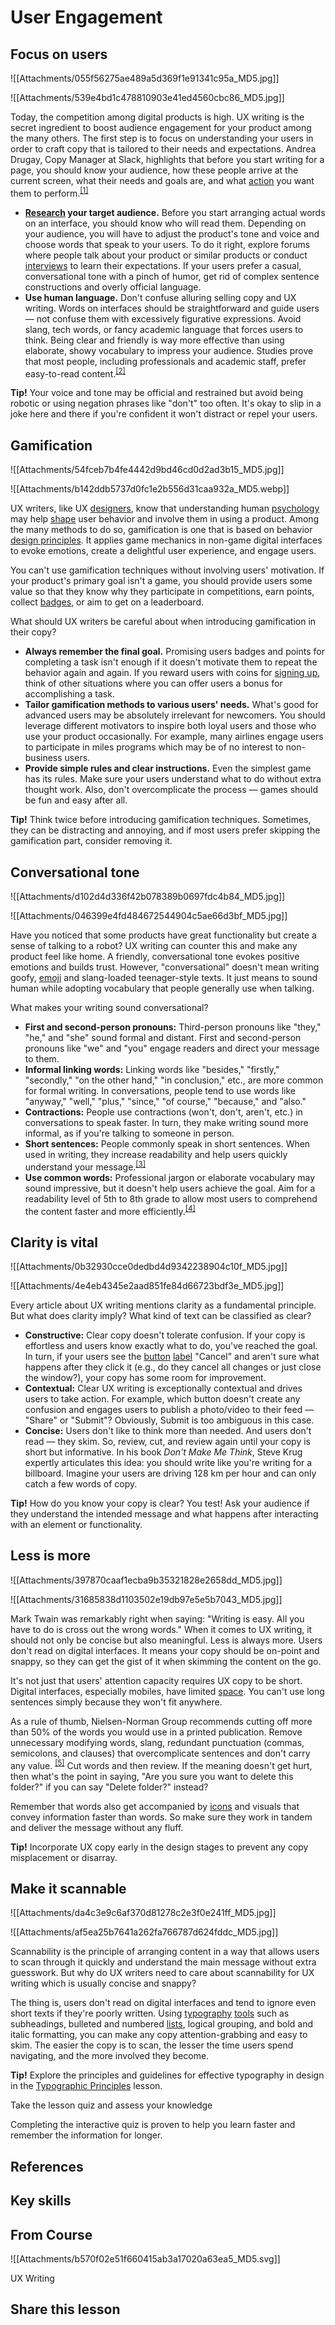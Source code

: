 # User Engagement
## Focus on users

![[Attachments/055f56275ae489a5d369f1e91341c95a_MD5.jpg]]

![[Attachments/539e4bd1c478810903e41ed4560cbc86_MD5.jpg]]

Today, the competition among digital products is high. UX writing is the secret ingredient to boost audience engagement for your product among the many others. The first step is to focus on understanding your users in order to craft copy that is tailored to their needs and expectations. Andrea Drugay, Copy Manager at Slack, highlights that before you start writing for a page, you should know your audience, how these people arrive at the current screen, what their needs and goals are, and what [action](https://app.uxcel.com/glossary/actions) you want them to perform.<sup><a href="moz-extension://1fff0f8b-616f-485f-8cf3-32584a1a9298/#anchor-1" rel="noopener noreferrer" applinkanchor="">[1]</a></sup>

-   **[Research](https://app.uxcel.com/glossary/research-knowledge) your target audience.** Before you start arranging actual words on an interface, you should know who will read them. Depending on your audience, you will have to adjust the product's tone and voice and choose words that speak to your users. To do it right, explore forums where people talk about your product or similar products or conduct [interviews](https://app.uxcel.com/glossary/interview) to learn their expectations. If your users prefer a casual, conversational tone with a pinch of humor, get rid of complex sentence constructions and overly official language.
-   **Use human language.** Don't confuse alluring selling copy and UX writing. Words on interfaces should be straightforward and guide users — not confuse them with excessively figurative expressions. Avoid slang, tech words, or fancy academic language that forces users to think. Being clear and friendly is way more effective than using elaborate, showy vocabulary to impress your audience. Studies prove that most people, including professionals and academic staff, prefer easy-to-read content.<sup><a href="moz-extension://1fff0f8b-616f-485f-8cf3-32584a1a9298/#anchor-2" rel="noopener noreferrer" applinkanchor="">[2]</a></sup>

**Tip!** Your voice and tone may be official and restrained but avoid being robotic or using negation phrases like "don't" too often. It's okay to slip in a joke here and there if you're confident it won't distract or repel your users.

## Gamification

![[Attachments/54fceb7b4fe4442d9bd46cd0d2ad3b15_MD5.jpg]]

![[Attachments/b142ddb5737d0fc1e2b556d31caa932a_MD5.webp]]

UX writers, like UX [designers](https://app.uxcel.com/glossary/designer), know that understanding human [psychology](https://app.uxcel.com/glossary/psychology) may help [shape](https://app.uxcel.com/glossary/shapes) user behavior and involve them in using a product. Among the many methods to do so, gamification is one that is based on behavior [design principles](https://app.uxcel.com/glossary/design-principles). It applies game mechanics in non-game digital interfaces to evoke emotions, create a delightful user experience, and engage users.

You can't use gamification techniques without involving users' motivation. If your product's primary goal isn't a game, you should provide users some value so that they know why they participate in competitions, earn points, collect [badges](https://app.uxcel.com/glossary/badges), or aim to get on a leaderboard.

What should UX writers be careful about when introducing gamification in their copy?

-   **Always remember the final goal.** Promising users badges and points for completing a task isn't enough if it doesn't motivate them to repeat the behavior again and again. If you reward users with coins for [signing up](https://app.uxcel.com/glossary/signup), think of other situations where you can offer users a bonus for accomplishing a task.
-   **Tailor gamification methods to various users' needs.** What's good for advanced users may be absolutely irrelevant for newcomers. You should leverage different motivators to inspire both loyal users and those who use your product occasionally. For example, many airlines engage users to participate in miles programs which may be of no interest to non-business users.
-   **Provide simple rules and clear instructions.** Even the simplest game has its rules. Make sure your users understand what to do without extra thought work. Also, don't overcomplicate the process — games should be fun and easy after all.

**Tip!** Think twice before introducing gamification techniques. Sometimes, they can be distracting and annoying, and if most users prefer skipping the gamification part, consider removing it.

## Conversational tone

![[Attachments/d102d4d336f42b078389b0697fdc4b84_MD5.jpg]]

![[Attachments/046399e4fd484672544904c5ae66d3bf_MD5.jpg]]

Have you noticed that some products have great functionality but create a sense of talking to a robot? UX writing can counter this and make any product feel like home. A friendly, conversational tone evokes positive emotions and builds trust. However, "conversational" doesn't mean writing goofy, [emoji](https://app.uxcel.com/glossary/emojis) and slang-loaded teenager-style texts. It just means to sound human while adopting vocabulary that people generally use when talking.

What makes your writing sound conversational?

-   **First and second-person pronouns:** Third-person pronouns like "they," "he," and "she" sound formal and distant. First and second-person pronouns like "we" and "you" engage readers and direct your message to them.
-   **Informal linking words:** Linking words like "besides," "firstly," "secondly," "on the other hand," "in conclusion," etc., are more common for formal writing. In conversations, people tend to use words like "anyway," "well," "plus," "since," "of course," "because," and "also."
-   **Contractions:** People use contractions (won't, don't, aren't, etc.) in conversations to speak faster. In turn, they make writing sound more informal, as if you're talking to someone in person.
-   **Short sentences:** People commonly speak in short sentences. When used in writing, they increase readability and help users quickly understand your message.<sup><a href="moz-extension://1fff0f8b-616f-485f-8cf3-32584a1a9298/#anchor-3" rel="noopener noreferrer" applinkanchor="">[3]</a></sup>
-   **Use common words:** Professional jargon or elaborate vocabulary may sound impressive, but it doesn't help users achieve the goal. Aim for a readability level of 5th to 8th grade to allow most users to comprehend the content faster and more efficiently.<sup><a href="moz-extension://1fff0f8b-616f-485f-8cf3-32584a1a9298/#anchor-4" rel="noopener noreferrer" applinkanchor="">[4]</a></sup>

## Clarity is vital

![[Attachments/0b32930cce0dedbd4d9342238904c10f_MD5.jpg]]

![[Attachments/4e4eb4345e2aad851fe84d66723bdf3e_MD5.jpg]]

Every article about UX writing mentions clarity as a fundamental principle. But what does clarity imply? What kind of text can be classified as clear?

-   **Constructive:** Clear copy doesn't tolerate confusion. If your copy is effortless and users know exactly what to do, you've reached the goal. In turn, if your users see the [button](https://app.uxcel.com/glossary/buttons) [label](https://app.uxcel.com/glossary/labels) "Cancel" and aren't sure what happens after they click it (e.g., do they cancel all changes or just close the window?), your copy has some room for improvement.
-   **Contextual:** Clear UX writing is exceptionally contextual and drives users to take action. For example, which button doesn't create any confusion and engages users to publish a photo/video to their feed — "Share" or "Submit"? Obviously, Submit is too ambiguous in this case.
-   **Concise:** Users don't like to think more than needed. And users don't read — they skim. So, review, cut, and review again until your copy is short but informative. In his book _Don't Make Me Think_, Steve Krug expertly articulates this idea: you should write like you're writing for a billboard. Imagine your users are driving 128 km per hour and can only catch a few words of copy.

**Tip!** How do you know your copy is clear? You test! Ask your audience if they understand the intended message and what happens after interacting with an element or functionality.

## Less is more

![[Attachments/397870caaf1ecba9b35321828e2658dd_MD5.jpg]]

![[Attachments/31685838d1103502e19db97e5e5b7043_MD5.jpg]]

Mark Twain was remarkably right when saying: "Writing is easy. All you have to do is cross out the wrong words." When it comes to UX writing, it should not only be concise but also meaningful. Less is always more. Users don't read on digital interfaces. It means your copy should be on-point and snappy, so they can get the gist of it when skimming the content on the go.

It's not just that users' attention capacity requires UX copy to be short. Digital interfaces, especially mobiles, have limited [space](https://app.uxcel.com/glossary/spacing). You can't use long sentences simply because they won't fit anywhere.

As a rule of thumb, Nielsen-Norman Group recommends cutting off more than 50% of the words you would use in a printed publication. Remove unnecessary modifying words, slang, redundant punctuation (commas, semicolons, and clauses) that overcomplicate sentences and don't carry any value. <sup><a href="moz-extension://1fff0f8b-616f-485f-8cf3-32584a1a9298/#anchor-5" rel="noopener noreferrer" applinkanchor="">[5]</a></sup> Cut words and then review. If the meaning doesn't get hurt, then what's the point in saying, "Are you sure you want to delete this folder?" if you can say "Delete folder?" instead?

Remember that words also get accompanied by [icons](https://app.uxcel.com/glossary/icons) and visuals that convey information faster than words. So make sure they work in tandem and deliver the message without any fluff.

**Tip!** Incorporate UX copy early in the design stages to prevent any copy misplacement or disarray.

## Make it scannable

![[Attachments/da4c3e9c6af370d81278c2e3f0e241ff_MD5.jpg]]

![[Attachments/af5ea25b7641a262fa766787d624fddc_MD5.jpg]]

Scannability is the principle of arranging content in a way that allows users to scan through it quickly and understand the main message without extra guesswork. But why do UX writers need to care about scannability for UX writing which is usually concise and snappy?

The thing is, users don't read on digital interfaces and tend to ignore even short texts if they're poorly written. Using [typography](https://app.uxcel.com/glossary/typography) [tools](https://app.uxcel.com/glossary/design-tools) such as subheadings, bulleted and numbered [lists](https://app.uxcel.com/glossary/lists), logical grouping, and bold and italic formatting, you can make any copy attention-grabbing and easy to skim. The easier the copy is to scan, the lesser the time users spend navigating, and the more involved they become.

**Tip!** Explore the principles and guidelines for effective typography in design in the [Typographic Principles](https://app.uxcel.com/courses/typography-basics/typographic-principles-438#scannability-6693) lesson.

Take the lesson quiz and assess your knowledge

Completing the interactive quiz is proven to help you learn faster and remember the information for longer.

## References

## Key skills

## From Course

![[Attachments/b570f02e51f660415ab3a17020a63ea5_MD5.svg]]

UX Writing

## Share this lesson